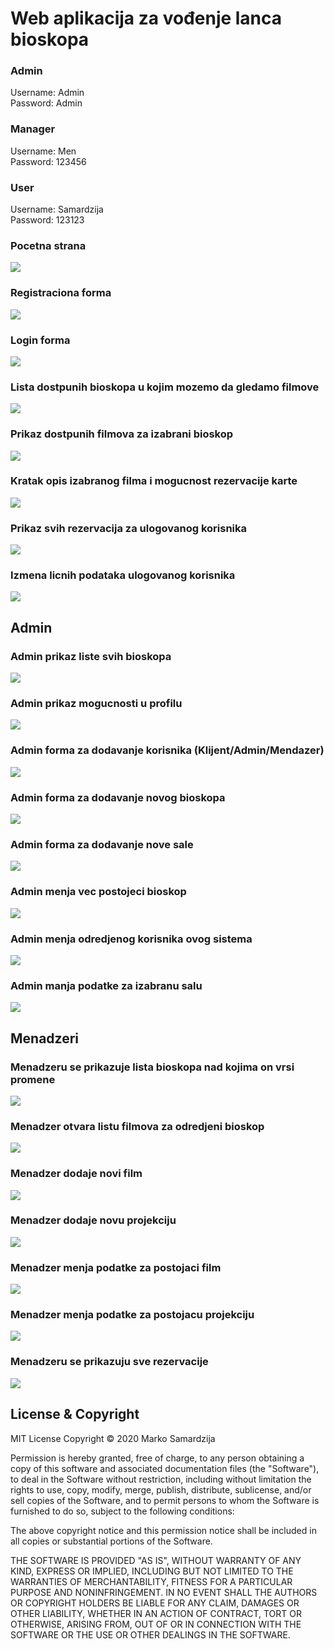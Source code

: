 # Web aplikacija za vođenje lanca bioskopa

### Admin

Username: Admin\
Password: Admin

### Manager

Username: Men\
Password: 123456

### User

Username: Samardzija\
Password: 123123

### Pocetna strana

<img src="Slike/Korisnik/MainPage.png">

### Registraciona forma

<img src="Slike/Korisnik/RegistracijaKorisnika.png">

### Login forma

<img src="Slike/Korisnik/Login.png">

### Lista dostpunih bioskopa u kojim mozemo da gledamo filmove

<img src="Slike/Korisnik/ListaBioskopa.png">

### Prikaz dostpunih filmova za izabrani bioskop

<img src="Slike/Korisnik/PrikazFilmovaZaIzabraniBioskop.png">

### Kratak opis izabranog filma i mogucnost rezervacije karte

<img src="Slike/Korisnik/OpisFilmaRezervacija.png">

### Prikaz svih rezervacija za ulogovanog korisnika

<img src="Slike/Korisnik/RezervacijeUlogovanogKorisnika.png">

### Izmena licnih podataka ulogovanog korisnika

<img src="Slike/Korisnik/IzmenaLicnihPodataka.png">

## Admin

### Admin prikaz liste svih bioskopa

<img src="Slike/Admin/AdminListaBioskopa.png">

### Admin prikaz mogucnosti u profilu

<img src="Slike/Admin/AdminDashBoard.png">

### Admin forma za dodavanje korisnika (Klijent/Admin/Mendazer)

<img src="Slike/Admin/AdminDodajeKorisnika.jpg">

### Admin forma za dodavanje novog bioskopa

<img src="Slike/Admin/AdminDodajeNoviBioskop.png">

### Admin forma za dodavanje nove sale

<img src="Slike/Admin/AdminDodajeSalu.jpg">

### Admin menja vec postojeci bioskop

<img src="Slike/Admin/AdminIzmenaBioskopa.png">

### Admin menja odredjenog korisnika ovog sistema

<img src="Slike/Admin/AdminIzmenaKorisnika.png">

### Admin manja podatke za izabranu salu

<img src="Slike/Admin/AdminIzmenaSale.png">

## Menadzeri

### Menadzeru se prikazuje lista bioskopa nad kojima on vrsi promene

<img src="Slike/Menadzer/MenadzerListaBioskopa.png">

### Menadzer otvara listu filmova za odredjeni bioskop

<img src="Slike/Menadzer/MenadzerListaFilmova.png">

### Menadzer dodaje novi film

<img src="Slike/Menadzer/MenadzerDodajeFilm.png">

### Menadzer dodaje novu projekciju

<img src="Slike/Menadzer/MenadzerDodajeProjekciju.png">

### Menadzer menja podatke za postojaci film

<img src="Slike/Menadzer/MenadzerIzmenaFilma.png">

### Menadzer menja podatke za postojacu projekciju

<img src="Slike/Menadzer/MenadzerIzmenaProjekcije.png">

### Menadzeru se prikazuju sve rezervacije

<img src="Slike/Menadzer/MenadzerSveRezervacije.png">

## License & Copyright

MIT License Copyright © 2020 Marko Samardzija

Permission is hereby granted, free of charge, to any person obtaining a copy
of this software and associated documentation files (the "Software"), to deal
in the Software without restriction, including without limitation the rights
to use, copy, modify, merge, publish, distribute, sublicense, and/or sell
copies of the Software, and to permit persons to whom the Software is
furnished to do so, subject to the following conditions:

The above copyright notice and this permission notice shall be included in all
copies or substantial portions of the Software.

THE SOFTWARE IS PROVIDED "AS IS", WITHOUT WARRANTY OF ANY KIND, EXPRESS OR
IMPLIED, INCLUDING BUT NOT LIMITED TO THE WARRANTIES OF MERCHANTABILITY,
FITNESS FOR A PARTICULAR PURPOSE AND NONINFRINGEMENT. IN NO EVENT SHALL THE
AUTHORS OR COPYRIGHT HOLDERS BE LIABLE FOR ANY CLAIM, DAMAGES OR OTHER
LIABILITY, WHETHER IN AN ACTION OF CONTRACT, TORT OR OTHERWISE, ARISING FROM,
OUT OF OR IN CONNECTION WITH THE SOFTWARE OR THE USE OR OTHER DEALINGS IN THE
SOFTWARE.
